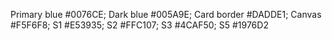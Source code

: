Primary blue #0076CE; Dark blue #005A9E; Card border #DADDE1; Canvas #F5F6F8; S1 #E53935; S2 #FFC107; S3 #4CAF50; S5 #1976D2